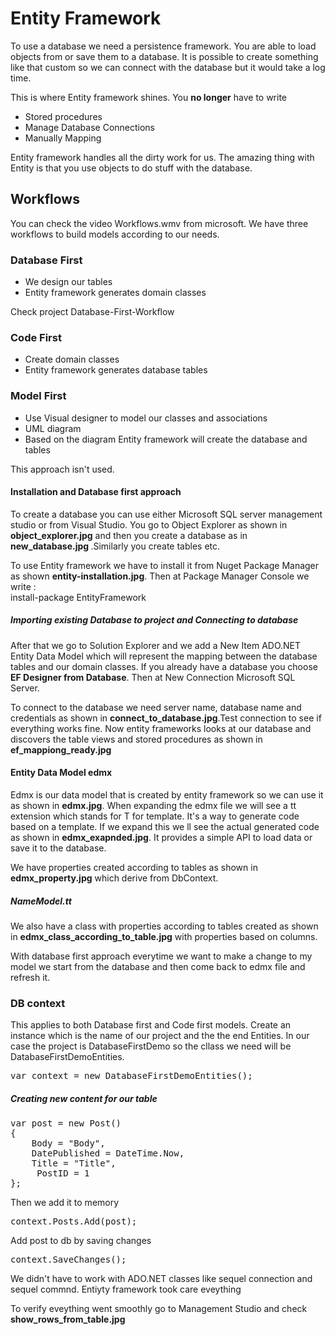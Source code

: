 
<h1>Entity Framework</h1>

<p>To use a database we need a persistence framework. You are able to load objects from or save them to a database. It is possible to create something like that custom so we can connect with the database but it would take a log time. </p>

<p>This is where Entity framework shines. You <strong>no longer</strong> have to write
<ul>
<li>Stored procedures</li>
<li>Manage Database Connections</li>
<li>Manually Mapping </li>
</ul>

</p>
<p>Entity framework handles all the dirty work for us. The amazing thing with Entity is that you use objects to do stuff with the database. </p>

<section>
<h2>Workflows</h2>

<p>You can check the video Workflows.wmv from microsoft. We have three workflows to build models according to our needs.</p>


<h3>Database First</h3>
<ul>
<li>We design our tables</li>
<li>Entity framework generates domain classes</li>
</ul>
<p>Check project Database-First-Workflow</p>

<h3>Code First</h3>
<ul>
<li>Create domain classes</li>
<li>Entity framework generates database tables</li>
</ul>

<h3>Model First</h3>
<ul>
<li>Use Visual designer to model our classes and associations</li>
<li>UML diagram</li>
<li>Based on the diagram Entity framework will create the database and tables</li>
</ul>
<p>This approach isn't used.</p>

</section>

<section>

<h4>Installation and Database first approach</h4>
<p>To create a database you can use either Microsoft SQL server management studio or from Visual Studio. You go to Object Explorer as shown in <strong>object_explorer.jpg</strong> and then you create a database as in <strong>new_database.jpg </strong>.Similarly you create tables etc.</p>

<p>To use Entity framework we have to install it from Nuget Package Manager as shown <strong>entity-installation.jpg</strong>. Then at Package Manager Console we write : <br> install-package EntityFramework</p>

<h5>Importing existing Database to project and Connecting to database</h5>

<p>After that we go to Solution Explorer and we add a New Item ADO.NET Entity Data Model which will represent the mapping between the database tables and our domain classes. If you already have a database you choose <strong>EF Designer from Database</strong>. Then at New Connection Microsoft SQL Server. </p>

<p>To connect to the database we need server name, database name and credentials as shown in <strong>connect_to_database.jpg</strong>.Test connection to see if everything works fine. Now entity frameworks looks at our database and discovers the table views and stored procedures as shown in <strong>ef_mappiong_ready.jpg</strong></p>

<h4>Entity Data Model edmx</h4>

<p>Edmx is our data model that is created by entity framework so we can use it as shown in <strong>edmx.jpg</strong>. When expanding the edmx file we will see a tt extension which stands for T for template. It's a way to generate code based on a template. If we expand this we ll see the actual generated code as shown in <strong>edmx_exapnded.jpg</strong>.
It provides a simple API to load data or save it to the database.</p>

<p>We have properties created according to tables as shown in <strong>edmx_property.jpg</strong> which derive from DbContext.</p>

<h5>NameModel.tt</h5>

<p>We also have a class with properties according to tables created as shown in <strong>edmx_class_according_to_table.jpg</strong> with properties based on columns.</p>



<p>With database first approach everytime we want to make a change to my model we start from the database and then come back to edmx file and refresh it.</p>

</section>

<section>
<h3>DB context</h3>

<p>This applies to both Database first and Code first models. Create an instance which is the name of our project and the the end Entities. In our case the project is DatabaseFirstDemo so the cllass we need will be DatabaseFirstDemoEntities.
</p>
<pre>
var context = new DatabaseFirstDemoEntities();
</pre>
<h5>Creating new content for our table</h5>
<pre>
var post = new Post()
{
    Body = "Body",
    DatePublished = DateTime.Now,
    Title = "Title",
     PostID = 1
};
</pre>

<p>Then we add it to memory</p>
<pre>
context.Posts.Add(post);
</pre>

<p>Add post to db by saving changes</p>
<pre>
context.SaveChanges();
</pre>

<p>We didn't have to work with ADO.NET  classes like sequel connection and sequel commnd. Entiyty framework took care eveything</p>

<p>To verify eveything went smoothly go to Management Studio and check <strong>show_rows_from_table.jpg</strong>
</section>
